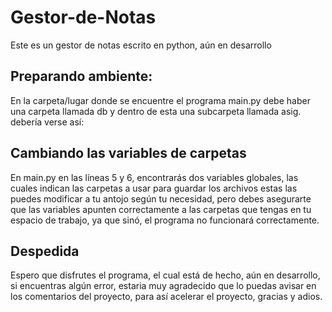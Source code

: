 # Gestor-de-Notas
Este es un gestor de notas escrito en python, aún en desarrollo

## Preparando ambiente:
En la carpeta/lugar donde se encuentre el programa main.py
debe haber una carpeta llamada db y dentro de esta
una subcarpeta llamada asig.
debería verse así:



## Cambiando las variables de carpetas
En main.py en las líneas 5 y 6, encontrarás
dos variables globales, las cuales indican 
las carpetas a usar para guardar los archivos
estas las puedes modificar a tu antojo según tu 
necesidad, pero debes asegurarte que las variables
apunten correctamente a las carpetas que tengas
en tu espacio de trabajo, ya que sinó, el 
programa no funcionará correctamente.

## Despedida
Espero que disfrutes el programa, 
el cual está de hecho, aún en desarrollo,
si encuentras algún error, estaria 
muy agradecido que lo puedas avisar
en los comentarios del proyecto, para así
acelerar el proyecto, gracias y adios.

